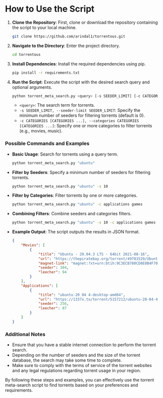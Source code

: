 # How to Use the Script

1. **Clone the Repository**: First, clone or download the repository containing the script to your local machine.

   ```bash
   git clone https://github.com/arindal1/torrentous.git
   ```

2. **Navigate to the Directory**: Enter the project directory.

   ```bash
   cd torrentous
   ```

3. **Install Dependencies**: Install the required dependencies using pip.

   ```bash
   pip install -r requirements.txt
   ```

4. **Run the Script**: Execute the script with the desired search query and optional arguments.

   ```bash
   python torrent_meta_search.py <query> [-s SEEDER_LIMIT] [-c CATEGORIES [CATEGORIES ...]]
   ```

   - `<query>`: The search term for torrents.
   - `-s SEEDER_LIMIT, --seeder-limit SEEDER_LIMIT`: Specify the minimum number of seeders for filtering torrents (default is 0).
   - `-c CATEGORIES [CATEGORIES ...], --categories CATEGORIES [CATEGORIES ...]`: Specify one or more categories to filter torrents (e.g., movies, music).

### Possible Commands and Examples

- **Basic Usage**: Search for torrents using a query term.

  ```bash
  python torrent_meta_search.py "ubuntu"
  ```

- **Filter by Seeders**: Specify a minimum number of seeders for filtering torrents.

  ```bash
  python torrent_meta_search.py "ubuntu" -s 10
  ```

- **Filter by Categories**: Filter torrents by one or more categories.

  ```bash
  python torrent_meta_search.py "ubuntu" -c applications games
  ```

- **Combining Filters**: Combine seeders and categories filters.

  ```bash
  python torrent_meta_search.py "ubuntu" -s 10 -c applications games
  ```

- **Example Output**: The script outputs the results in JSON format.

  ```json
  {
      "Movies": [
          {
              "title": "Ubuntu - 20.04.3 LTS - 64bit 2021-08-16",
              "url": "https://thepiratebay.org/torrent/49781529/Ubuntu_-_20.04.3_LTS_-_64bit_2021-08-16",
              "magnet-link": "magnet:?xt=urn:btih:9C3ECB780CD8E0B4F70C98DFEA6D7EFD2862FB0E&dn=Ubuntu+-+20.04.3+LTS+-+64bit+2021-08-16&tr=udp%3A%2F%2Ftracker.opentrackr.org%3A1337%2Fannounce&tr=udp%3A%2F%2Ftracker.coppersurfer.tk%3A6969%2Fannounce&tr=udp%3A%2F%2Fexodus.desync.com%3A6969%2Fannounce&tr=udp%3A%2F%2Ftracker.internetwarriors.net%3A1337%2Fannounce&tr=udp%3A%2F%2Ftracker.cyberia.is%3A6969%2Fannounce&tr=udp%3A%2F%2Ftracker.openbittorrent.com%3A1337%2Fannounce",
              "seeder": 304,
              "leecher": 94
          }
      ],
      "Applications": [
          {
              "title": "ubuntu-20 04 4-desktop-amd64",
              "url": "https://1337x.to/torrent/5157212/ubuntu-20-04-4-desktop-amd64/",
              "seeder": 256,
              "leecher": 87
          }
      ]
  }
  ```

### Additional Notes

- Ensure that you have a stable internet connection to perform the torrent search.
- Depending on the number of seeders and the size of the torrent database, the search may take some time to complete.
- Make sure to comply with the terms of service of the torrent websites and any legal regulations regarding torrent usage in your region.

By following these steps and examples, you can effectively use the torrent meta-search script to find torrents based on your preferences and requirements.
